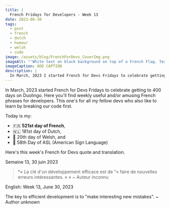 ```yaml
---
title: |
  French Fridays for Developers - Week 13
date: 2023-06-30
tags:
  - post
  - french
  - dutch
  - humour
  - welsh
  - code
image: /assets/blog/FrenchForDevs_CoverImg.png
imageAlt: "'White text on black background on top of a French Flag. Text says French for Devs! Funny and/or useful French quotes for developers. A New French for Devs Quote Every Friday! https://gingerkiwi.dev'"
imageCaption: ADD CAPTION
description: |
  In March, 2023 I started French for Devs Fridays to celebrate getting to 400 days on Duolingo. Here you'll find weekly useful and/or amusing French phrases for developers.  « La clé d'un développement efficace est de "« faire de nouvelles erreurs intéressantes. » » Read the full post for the translation.
---
```

In March, 2023  started French for Devs Fridays to celebrate getting to 400 days on Duolingo. Here you'll find weekly useful and/or amusing French phrases for developers. This one's for all my fellow devs who also like to learn by breaking our code first.

Today is my:
- 🇫🇷 **521st day of French**, 
- 🇳🇱 181st day of Dutch, 
- 🏴󠁧󠁢󠁷󠁬󠁳󠁿 20th day of Welsh,
  and 
- 👋 58th Day of ASL (American Sign Language)

Here's this week's French for Devs quote and translation.

Semaine 13, 30 juin 2023


>*« La clé d'un développement efficace est de "« faire de nouvelles erreurs intéressantes. » »
>~ Auteur inconnu

English:  Week 13, June 30, 2023

The key to efficient development is to "make interesting new mistakes".
~ Author unknown

